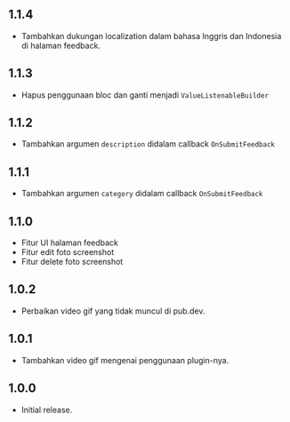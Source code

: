 ## 1.1.4

* Tambahkan dukungan localization dalam bahasa Inggris dan Indonesia di halaman feedback.

## 1.1.3

* Hapus penggunaan bloc dan ganti menjadi `ValueListenableBuilder`

## 1.1.2

* Tambahkan argumen `description` didalam callback `OnSubmitFeedback`

## 1.1.1

* Tambahkan argumen `category` didalam callback `OnSubmitFeedback`

## 1.1.0

* Fitur UI halaman feedback
* Fitur edit foto screenshot
* Fitur delete foto screenshot

## 1.0.2

* Perbaikan video gif yang tidak muncul di pub.dev.

## 1.0.1

* Tambahkan video gif mengenai penggunaan plugin-nya.

## 1.0.0

* Initial release.

